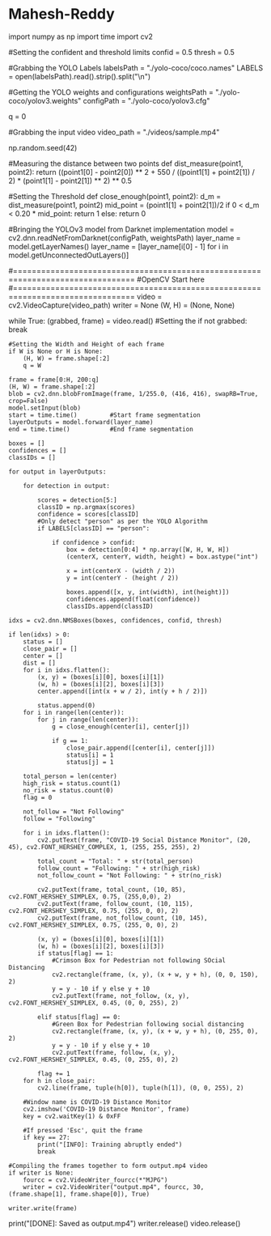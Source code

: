 # Mahesh-Reddy
import numpy as np
import time
import cv2

#Setting the confident and threshold limits
confid = 0.5
thresh = 0.5

#Grabbing the YOLO Labels
labelsPath = "./yolo-coco/coco.names"
LABELS = open(labelsPath).read().strip().split("\n")

#Getting the YOLO weights and configurations
weightsPath = "./yolo-coco/yolov3.weights"
configPath = "./yolo-coco/yolov3.cfg"

q = 0

#Grabbing the input video
video_path = "./videos/sample.mp4"

np.random.seed(42)

#Measuring the distance between two points
def dist_measure(point1, point2):
    return ((point1[0] - point2[0]) ** 2 + 550 / ((point1[1] + point2[1]) / 2) * (point1[1] - point2[1]) ** 2) ** 0.5

#Setting the Threshold
def close_enough(point1, point2):
    d_m = dist_measure(point1, point2)
    mid_point = (point1[1] + point2[1])/2
    if 0 < d_m < 0.20 * mid_point:
        return 1
    else:
        return 0

#Bringing the YOLOv3 model from Darknet implementation
model = cv2.dnn.readNetFromDarknet(configPath, weightsPath)
layer_name = model.getLayerNames()
layer_name = [layer_name[i[0] - 1] for i in model.getUnconnectedOutLayers()]

#================================================================================
#OpenCV Start here
#================================================================================
video = cv2.VideoCapture(video_path)
writer = None
(W, H) = (None, None)

while True:
    (grabbed, frame) = video.read()
    #Setting the 
    if not grabbed:
        break

    #Setting the Width and Height of each frame
    if W is None or H is None:
        (H, W) = frame.shape[:2]
        q = W

    frame = frame[0:H, 200:q]
    (H, W) = frame.shape[:2]
    blob = cv2.dnn.blobFromImage(frame, 1/255.0, (416, 416), swapRB=True, crop=False)
    model.setInput(blob)
    start = time.time()         #Start frame segmentation
    layerOutputs = model.forward(layer_name)
    end = time.time()           #End frame segmentation

    boxes = []
    confidences = []
    classIDs = []

    for output in layerOutputs:

        for detection in output:

            scores = detection[5:]
            classID = np.argmax(scores)
            confidence = scores[classID]
            #Only detect "person" as per the YOLO Algorithm
            if LABELS[classID] == "person":

                if confidence > confid:
                    box = detection[0:4] * np.array([W, H, W, H])
                    (centerX, centerY, width, height) = box.astype("int")

                    x = int(centerX - (width / 2))
                    y = int(centerY - (height / 2))

                    boxes.append([x, y, int(width), int(height)])
                    confidences.append(float(confidence))
                    classIDs.append(classID)

    idxs = cv2.dnn.NMSBoxes(boxes, confidences, confid, thresh)

    if len(idxs) > 0:
        status = []
        close_pair = []
        center = []
        dist = []
        for i in idxs.flatten():
            (x, y) = (boxes[i][0], boxes[i][1])
            (w, h) = (boxes[i][2], boxes[i][3])
            center.append([int(x + w / 2), int(y + h / 2)])

            status.append(0)
        for i in range(len(center)):
            for j in range(len(center)):
                g = close_enough(center[i], center[j])

                if g == 1:
                    close_pair.append([center[i], center[j]])
                    status[i] = 1
                    status[j] = 1

        total_person = len(center)
        high_risk = status.count(1)
        no_risk = status.count(0)
        flag = 0

        not_follow = "Not Following"
        follow = "Following"

        for i in idxs.flatten():
            cv2.putText(frame, "COVID-19 Social Distance Monitor", (20, 45), cv2.FONT_HERSHEY_COMPLEX, 1, (255, 255, 255), 2)            

            total_count = "Total: " + str(total_person)
            follow_count = "Following: " + str(high_risk)
            not_follow_count = "Not Following: " + str(no_risk)

            cv2.putText(frame, total_count, (10, 85), cv2.FONT_HERSHEY_SIMPLEX, 0.75, (255,0,0), 2)
            cv2.putText(frame, follow_count, (10, 115), cv2.FONT_HERSHEY_SIMPLEX, 0.75, (255, 0, 0), 2)
            cv2.putText(frame, not_follow_count, (10, 145), cv2.FONT_HERSHEY_SIMPLEX, 0.75, (255, 0, 0), 2)

            (x, y) = (boxes[i][0], boxes[i][1])
            (w, h) = (boxes[i][2], boxes[i][3])
            if status[flag] == 1:
                #Crimson Box for Pedestrian not following SOcial Distancing
                cv2.rectangle(frame, (x, y), (x + w, y + h), (0, 0, 150), 2)
                y = y - 10 if y else y + 10
                cv2.putText(frame, not_follow, (x, y), cv2.FONT_HERSHEY_SIMPLEX, 0.45, (0, 0, 255), 2)

            elif status[flag] == 0:
                #Green Box for Pedestrian following social distancing
                cv2.rectangle(frame, (x, y), (x + w, y + h), (0, 255, 0), 2)
                y = y - 10 if y else y + 10
                cv2.putText(frame, follow, (x, y), cv2.FONT_HERSHEY_SIMPLEX, 0.45, (0, 255, 0), 2)

            flag += 1
        for h in close_pair:
            cv2.line(frame, tuple(h[0]), tuple(h[1]), (0, 0, 255), 2)

        #Window name is COVID-19 Distance Monitor
        cv2.imshow('COVID-19 Distance Monitor', frame)
        key = cv2.waitKey(1) & 0xFF

        #If pressed 'Esc', quit the frame
        if key == 27:
            print("[INFO]: Training abruptly ended")
            break

    #Compiling the frames together to form output.mp4 video
    if writer is None:
        fourcc = cv2.VideoWriter_fourcc(*"MJPG")
        writer = cv2.VideoWriter("output.mp4", fourcc, 30, (frame.shape[1], frame.shape[0]), True)

    writer.write(frame)
print("[DONE]: Saved as output.mp4")
writer.release()
video.release()
